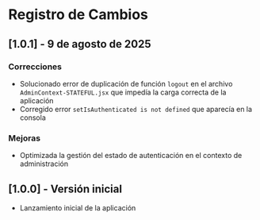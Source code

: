 # Registro de Cambios

## [1.0.1] - 9 de agosto de 2025

### Correcciones
- Solucionado error de duplicación de función `logout` en el archivo `AdminContext-STATEFUL.jsx` que impedía la carga correcta de la aplicación
- Corregido error `setIsAuthenticated is not defined` que aparecía en la consola

### Mejoras
- Optimizada la gestión del estado de autenticación en el contexto de administración

## [1.0.0] - Versión inicial

- Lanzamiento inicial de la aplicación
